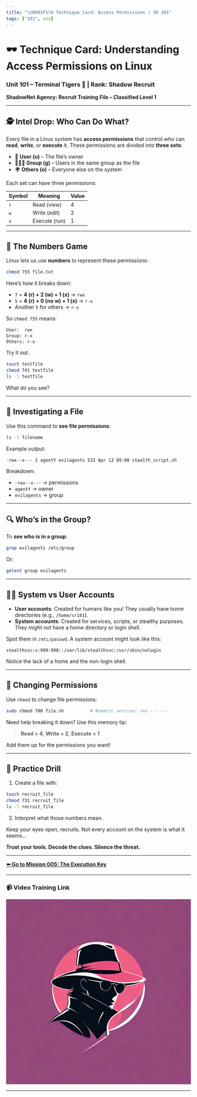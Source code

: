 ```yaml
---
title: "\U0001F576️ Technique Card: Access Permissions | SR 101"
tags: ["101", sna]
---
```


# 🕶️ Technique Card: Understanding Access Permissions on Linux

### Unit 101 – Terminal Tigers 🐯 | Rank: Shadow Recruit

**ShadowNet Agency: Recruit Training File – Classified Level 1**

---

## 🕵️ Intel Drop: Who Can Do What?

Every file in a Linux system has **access permissions** that control _who_ can **read**, **write**, or **execute** it. These permissions are divided into **three sets**:

- 👤 **User (u)** – The file’s owner
- 🧑‍🤝‍🧑 **Group (g)** – Users in the same group as the file
- 🌍 **Others (o)** – Everyone else on the system

Each set can have three permissions:

| Symbol | Meaning       | Value |
| ------ | ------------- | ----- |
| `r`    | Read (view)   | 4     |
| `w`    | Write (edit)  | 2     |
| `x`    | Execute (run) | 1     |

---

## 🔢 The Numbers Game

Linux lets us use **numbers** to represent these permissions:

```bash
chmod 755 file.txt
```

Here’s how it breaks down:

- `7` = **4 (r) + 2 (w) + 1 (x)** → `rwx`
- `5` = **4 (r) + 0 (no w) + 1 (x)** → `r-x`
- Another `5` for others → `r-x`

So `chmod 755` means:

```
User:  rwx
Group: r-x
Others: r-x
```

Try it out:

```bash
touch testfile
chmod 741 testfile
ls -l testfile
```

What do you see?

---

## 🧪 Investigating a File

Use this command to **see file permissions**:

```bash
ls -l filename
```

Example output:

```
-rwx--x--- 1 agentY evilagents 532 Apr 13 09:00 stealth_script.sh
```

Breakdown:

- `-rwx--x---` → permissions
- `agentY` → owner
- `evilagents` → group

---

## 🔍 Who’s in the Group?

To **see who is in a group**:

```bash
grep evilagents /etc/group
```

Or:

```bash
getent group evilagents
```

---

## 🧑‍💻 System vs User Accounts

- **User accounts**: Created for humans like you! They usually have home directories (e.g., `/home/sr101`).
- **System accounts**: Created for services, scripts, or stealthy purposes. They _might not_ have a home directory or login shell.

Spot them in `/etc/passwd`. A system account might look like this:

```
stealthsvc:x:999:998::/var/lib/stealthsvc:/usr/sbin/nologin
```

Notice the lack of a home and the non-login shell.

---

## 🔧 Changing Permissions

Use `chmod` to change file permissions:

```bash
sudo chmod 700 file.sh          # Numeric version: rwx --- ---
```

Need help breaking it down? Use this memory tip:

> **Read = 4**, **Write = 2**, **Execute = 1**

Add them up for the permissions you want!

---

## 🎯 Practice Drill

1. Create a file with:

```bash
touch recruit_file
chmod 731 recruit_file
ls -l recruit_file
```

2. Interpret what those numbers mean.

Keep your eyes open, recruits. Not every account on the system is what it seems…

**Trust your tools. Decode the clues. Silence the threat.**

---

**[⬅️ Go to Mission 005: The Execution Key](u101-sr-005-mission.md)**

---

### 📹 Video Training Link

[![Watch the video](../../../sna1.png)](https://www.youtube.com/watch?v=vP5nB3t3Deo)

---
